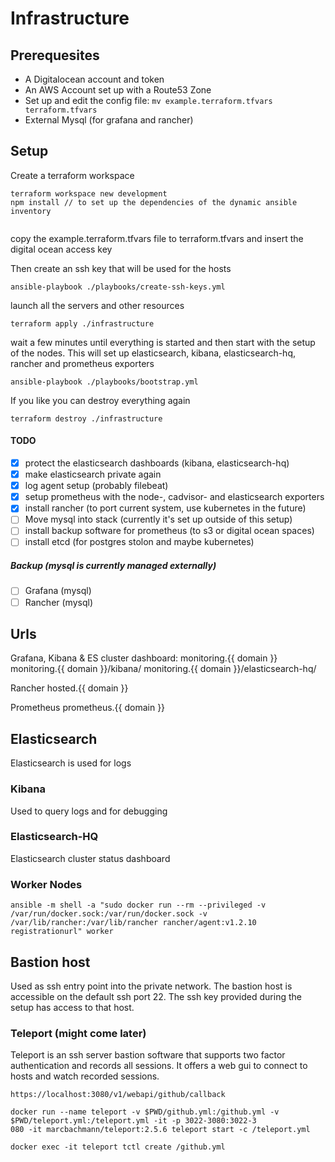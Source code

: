 # Infrastructure

## Prerequesites

- A Digitalocean account and token
- An AWS Account set up with a Route53 Zone
- Set up and edit the config file: `mv example.terraform.tfvars terraform.tfvars`
- External Mysql (for grafana and rancher)

## Setup
Create a terraform workspace
```
terraform workspace new development
npm install // to set up the dependencies of the dynamic ansible inventory
```

```

```

copy the example.terraform.tfvars file to terraform.tfvars
and insert the digital ocean access key

Then create an ssh key that will be used for the hosts
```
ansible-playbook ./playbooks/create-ssh-keys.yml
```

launch all the servers and other resources
```
terraform apply ./infrastructure
```

wait a few minutes until everything is started and then start
with the setup of the nodes. This will set up elasticsearch, kibana, elasticsearch-hq, rancher and prometheus exporters
```
ansible-playbook ./playbooks/bootstrap.yml
```

If you like you can destroy everything again
```
terraform destroy ./infrastructure
```

#### TODO
- [x] protect the elasticsearch dashboards (kibana, elasticsearch-hq)
- [x] make elasticsearch private again
- [x] log agent setup (probably filebeat)
- [x] setup prometheus with the node-, cadvisor- and elasticsearch exporters
- [x] install rancher (to port current system, use kubernetes in the future)
- [ ] Move mysql into stack (currently it's set up outside of this setup)
- [ ] install backup software for prometheus (to s3 or digital ocean spaces)
- [ ] install etcd (for postgres stolon and maybe kubernetes)

##### Backup (mysql is currently managed externally)
- [ ] Grafana (mysql)
- [ ] Rancher (mysql)

## Urls
Grafana, Kibana & ES cluster dashboard:
monitoring.{{ domain }}
monitoring.{{ domain }}/kibana/
monitoring.{{ domain }}/elasticsearch-hq/

Rancher
hosted.{{ domain }}

Prometheus
prometheus.{{ domain }}

## Elasticsearch
Elasticsearch is used for logs

### Kibana
Used to query logs and for debugging

### Elasticsearch-HQ
Elasticsearch cluster status dashboard

### Worker Nodes
```
ansible -m shell -a "sudo docker run --rm --privileged -v /var/run/docker.sock:/var/run/docker.sock -v /var/lib/rancher:/var/lib/rancher rancher/agent:v1.2.10 registrationurl" worker
```

## Bastion host

Used as ssh entry point into the private network.
The bastion host is accessible on the default ssh port 22.
The ssh key provided during the setup has access to that host.

### Teleport (might come later)

Teleport is an ssh server bastion software that supports two factor authentication and records all sessions. It  offers a web gui to connect to hosts and watch recorded sessions.

```
https://localhost:3080/v1/webapi/github/callback
```

```
docker run --name teleport -v $PWD/github.yml:/github.yml -v $PWD/teleport.yml:/teleport.yml -it -p 3022-3080:3022-3
080 -it marcbachmann/teleport:2.5.6 teleport start -c /teleport.yml

docker exec -it teleport tctl create /github.yml
```


